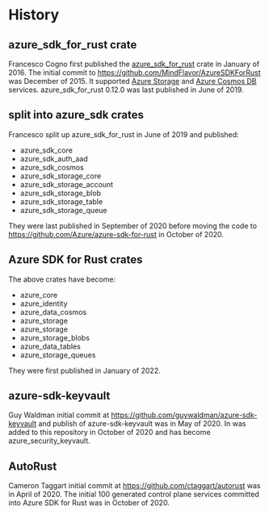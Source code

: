 # History

## azure_sdk_for_rust crate

Francesco Cogno first published the [azure_sdk_for_rust](https://crates.io/crates/azure_sdk_for_rust) crate in January of 2016. The initial commit to https://github.com/MindFlavor/AzureSDKForRust was December of 2015. It supported [Azure Storage](https://docs.microsoft.com/azure/storage/) and [Azure Cosmos DB](https://azure.microsoft.com/services/cosmos-db/) services. azure_sdk_for_rust 0.12.0 was last published in June of 2019.

## split into azure_sdk crates

Francesco split up azure_sdk_for_rust in June of 2019 and published:

- azure_sdk_core
- azure_sdk_auth_aad
- azure_sdk_cosmos
- azure_sdk_storage_core
- azure_sdk_storage_account
- azure_sdk_storage_blob
- azure_sdk_storage_table
- azure_sdk_storage_queue

They were last published in September of 2020 before moving the code to https://github.com/Azure/azure-sdk-for-rust in October of 2020.

## Azure SDK for Rust crates

The above crates have become:
- azure_core
- azure_identity
- azure_data_cosmos
- azure_storage
- azure_storage
- azure_storage_blobs
- azure_data_tables
- azure_storage_queues

They were first published in January of 2022.

## azure-sdk-keyvault

Guy Waldman initial commit at https://github.com/guywaldman/azure-sdk-keyvault and publish of azure-sdk-keyvault was in May of 2020. In was added to this repository in October of 2020 and has become azure_security_keyvault.

## AutoRust

Cameron Taggart initial commit at https://github.com/ctaggart/autorust was in April of 2020. The initial 100 generated control plane services committed into Azure SDK for Rust was in October of 2020.
